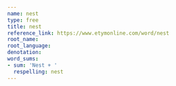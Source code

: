 ```yaml
---
name: nest
type: free
title: nest
reference_link: https://www.etymonline.com/word/nest
root_name: 
root_language: 
denotation: 
word_sums:
- sum: 'Nest + '
  respelling: nest
---
```

